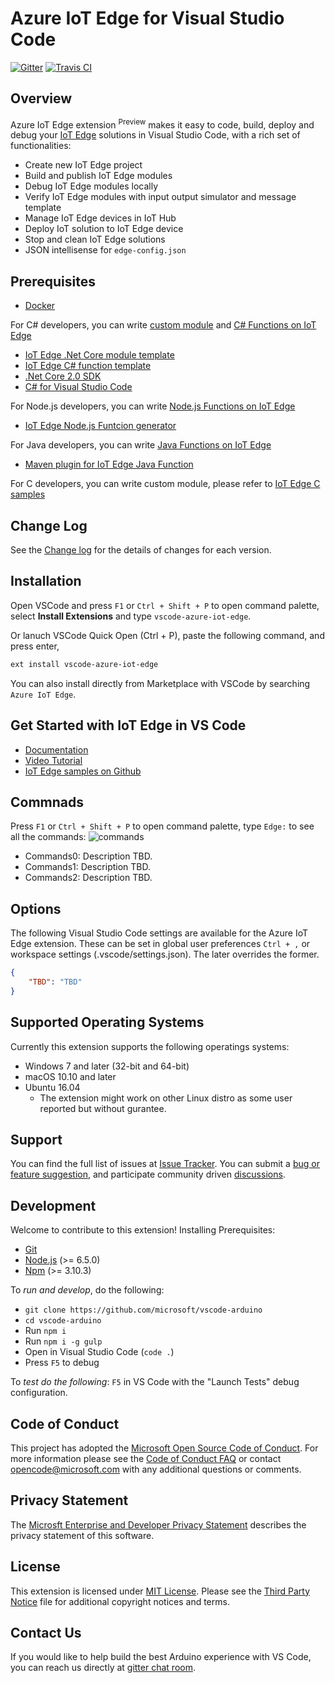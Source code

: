 # Azure IoT Edge for Visual Studio Code
[![Gitter](https://img.shields.io/badge/chat-on%20gitter-blue.svg)]()
[![Travis CI](https://travis-ci.org/Microsoft/vscode-arduino.svg?branch=master)]()

## Overview
Azure IoT Edge extension <sup>Preview</sup> makes it easy to code, build, deploy and debug your [IoT Edge]() solutions in Visual Studio Code, with a rich set of functionalities:

- Create new IoT Edge project
- Build and publish IoT Edge modules
- Debug IoT Edge modules locally
- Verify IoT Edge modules with input output simulator and message template
- Manage IoT Edge devices in IoT Hub
- Deploy IoT solution to IoT Edge device
- Stop and clean IoT Edge solutions
- JSON intellisense for `edge-config.json`

## Prerequisites

- [Docker](https://www.docker.com/)

For C# developers, you can write [custom module]() and [C# Functions on IoT Edge]()
- [IoT Edge .Net Core module template]()
- [IoT Edge C# function template]()
- [.Net Core 2.0 SDK](https://www.microsoft.com/net/download/core)
- [C# for Visual Studio Code](https://marketplace.visualstudio.com/items?itemName=ms-vscode.csharp)

For Node.js developers, you can write [Node.js Functions on IoT Edge]()
- [IoT Edge Node.js Funtcion generator]()

For Java developers, you can write [Java Functions on IoT Edge]()
- [Maven plugin for IoT Edge Java Function]()

For C developers, you can write custom module, please refer to [IoT Edge C samples]()

## Change Log
See the [Change log]() for the details of changes for each version.

## Installation
Open VSCode and press `F1` or `Ctrl + Shift + P` to open command palette, select **Install Extensions** and type `vscode-azure-iot-edge`.

Or lanuch VSCode Quick Open (Ctrl + P), paste the following command, and press enter,

```bash
ext install vscode-azure-iot-edge
```

You can also install directly from Marketplace with VSCode by searching `Azure IoT Edge`.

## Get Started with IoT Edge in VS Code

- [Documentation]()
- [Video Tutorial]()
- [IoT Edge samples on Github]()

## Commnads

Press `F1` or `Ctrl + Shift + P` to open command palette, type `Edge:` to see all the commands:
![commands](images/commands.png)

- Commands0: Description TBD.
- Commands1: Description TBD.
- Commands2: Description TBD.

## Options
The following Visual Studio Code settings are available for the Azure IoT Edge extension. These can be set in global user preferences `Ctrl + ,` or workspace settings (.vscode/settings.json). The later overrides the former.

```json
{
    "TBD": "TBD"
}
```

## Supported Operating Systems
Currently this extension supports the following operatings systems:
- Windows 7 and later (32-bit and 64-bit)
- macOS 10.10 and later
- Ubuntu 16.04
  - The extension might work on other Linux distro as some user reported but without gurantee.

## Support
You can find the full list of issues at [Issue Tracker](https://github.com/Microsoft/vscode-arduino/issues). You can submit a [bug or feature suggestion](https://github.com/Microsoft/vscode-arduino/issues/new), and participate community driven [discussions](https://gitter.im/Microsoft/vscode-arduino).

## Development
Welcome to contribute to this extension!
Installing Prerequisites:

- [Git](https://git-scm.com/)
- [Node.js](https://nodejs.org/) (>= 6.5.0)
- [Npm](https://www.npmjs.com/) (>= 3.10.3)

To *run and develop*, do the following:
- `git clone https://github.com/microsoft/vscode-arduino`
- `cd vscode-arduino`
- Run `npm i`
- Run `npm i -g gulp`
- Open in Visual Studio Code (`code .`)
- Press `F5` to debug

To *test do the following*: `F5` in VS Code with the "Launch Tests" debug configuration.

## Code of Conduct
This project has adopted the [Microsoft Open Source Code of Conduct](https://opensource.microsoft.com/codeofconduct). For more information please see the [Code of Conduct FAQ](https://opensource.microsoft.com/codeofconduct/faq/#howadopt) or contact opencode@microsoft.com with any additional questions or comments.

## Privacy Statement
The [Microsft Enterprise and Developer Privacy Statement](https://www.microsoft.com/en-us/privacystatement/EnterpriseDev/default.aspx) describes the privacy statement of this software.

## License
This extension is licensed under [MIT License](https://github.com/Microsoft/vscode-arduino/blob/master/LICENSE.txt). Please see the [Third Party Notice](https://github.com/Microsoft/vscode-arduino/blob/master/ThirdPartyNotices.txt) file for additional copyright notices and terms.

## Contact Us
If you would like to help build the best Arduino experience with VS Code, you can reach us directly at [gitter chat room]().
